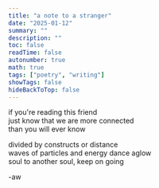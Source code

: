 ```yaml
---
title: "a note to a stranger"
date: "2025-01-12"
summary: ""
description: ""
toc: false
readTime: false
autonumber: true
math: true
tags: ["poetry", "writing"]
showTags: false
hideBackToTop: false
---
```


if you're reading this friend    
just know that we are more connected  
than you will ever know  
  
divided by constructs or distance  
waves of particles and energy dance aglow  
soul to another soul, keep on going  
  
-aw